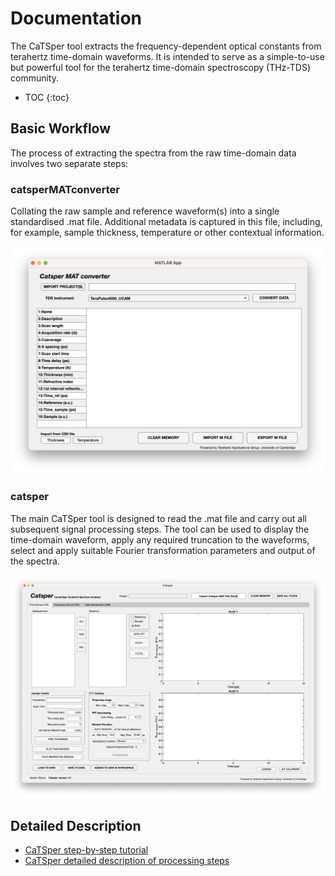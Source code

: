 # Documentation
The CaTSper tool extracts the frequency-dependent optical constants from terahertz time-domain waveforms. It is intended to serve as a simple-to-use but powerful tool for the terahertz time-domain spectroscopy (THz-TDS) community.

* TOC
{:toc}

## Basic Workflow
The process of extracting the spectra from the raw time-domain data involves two separate steps:

### catsperMATconverter 
Collating the raw sample and reference waveform(s) into a single standardised .mat file. Additional metadata is captured in this file, including, for example, sample thickness, temperature or other contextual information. 

![catsperMATconverter main GUI](/images/catsper_converter_main_gui.png)

### catsper
The main CaTSper tool is designed to read the .mat file and carry out all subsequent signal processing steps. The tool can be used to display the time-domain waveform, apply any required truncation to the waveforms, select and apply suitable Fourier transformation parameters and output of the spectra.

![catsper main GUI](/images/catsper_main_gui.png)

## Detailed Description
- [CaTSper step-by-step tutorial](/catsper_tutorial.md)
- [CaTSper detailed description of processing steps](/catsper_function_ref.md)
